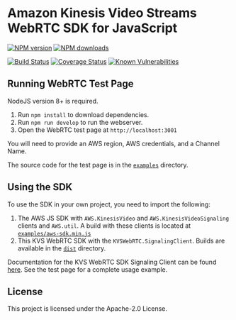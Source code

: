 # Amazon Kinesis Video Streams WebRTC SDK for JavaScript

[![NPM version](https://img.shields.io/npm/v/amazon-kinesis-video-streams-webrtc.svg)](https://www.npmjs.com/package/amazon-kinesis-video-streams-webrtc)
[![NPM downloads](https://img.shields.io/npm/dm/amazon-kinesis-video-streams-webrtc.svg)](https://www.npmjs.com/package/amazon-kinesis-video-streams-webrtc)

[![Build Status](https://travis-ci.org/awslabs/amazon-kinesis-video-streams-webrtc-sdk-js.svg?branch=master)](https://travis-ci.org/awslabs/amazon-kinesis-video-streams-webrtc-sdk-js)
[![Coverage Status](https://codecov.io/gh/awslabs/amazon-kinesis-video-streams-webrtc-sdk-js/branch/master/graph/badge.svg)](https://codecov.io/gh/awslabs/amazon-kinesis-video-streams-webrtc-sdk-js)
[![Known Vulnerabilities](https://snyk.io/test/github/awslabs/amazon-kinesis-video-streams-webrtc-sdk-js/badge.svg?targetFile=package.json)](https://snyk.io/test/github/awslabs/amazon-kinesis-video-streams-webrtc-sdk-js?targetFile=package.json)

## Running WebRTC Test Page
NodeJS version 8+ is required.

1. Run `npm install` to download dependencies.
1. Run `npm run develop` to run the webserver.
1. Open the WebRTC test page at `http://localhost:3001`

You will need to provide an AWS region, AWS credentials, and a Channel Name.

The source code for the test page is in the [`examples`](examples) directory.

## Using the SDK
To use the SDK in your own project, you need to import the following:
1. The AWS JS SDK with `AWS.KinesisVideo` and `AWS.KinesisVideoSignaling` clients and `AWS.util`. 
A build with these clients is located at [`examples/aws-sdk.min.js`](examples/aws-sdk.min.js)
1. This KVS WebRTC SDK with the `KVSWebRTC.SignalingClient`. Builds are available in the [`dist`](dist) directory.

Documentation for the KVS WebRTC SDK Signaling Client can be found [here](dist/commonjs/SignalingClient.d.ts).
See the test page for a complete usage example.

## License

This project is licensed under the Apache-2.0 License.

